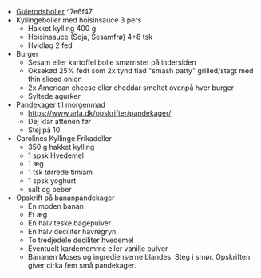 - [Gulerodsboller](https://livsstil.tv2.dk/mad/opskrift/de-nemmeste-og-sproedeste-gulerodsboller) ^7e6f47
- Kyllingeboller med hoisinsauce 3 pers
	- Hakket kylling 400 g
	- Hoisinsauce (Soja, Sesamfrø) 4+8 tsk
	- Hvidløg 2 fed
- Burger 
	- Sesam eller kartoffel bolle smørristet på indersiden 
	- Oksekød 25% fedt som 2x tynd flad "smash patty" grilled/stegt med thin sliced onion  
	- 2x American cheese eller cheddar smeltet ovenpå hver burger 
	- Syltede agurker 
- Pandekager til morgenmad 
	- https://www.arla.dk/opskrifter/pandekager/
	- Dej klar aftenen før 
	- Stej på 10
- Carolines Kyllinge Frikadeller
	- 350 g hakket kylling 
	- 1 spsk Hvedemel 
	- 1 æg 
	- 1 tsk tørrede timiam 
	- 1 spsk yoghurt
	- salt og peber 
- Opskrift på bananpandekager
	- En moden banan
	- Et æg
	- En halv teske bagepulver
	- En halv deciliter havregryn
	- To tredjedele deciliter hvedemel
	- Eventuelt kardemomme eller vanilje pulver 
	- Bananen Moses og ingredienserne blandes. Steg i smør. Opskriften giver cirka fem små pandekager.
